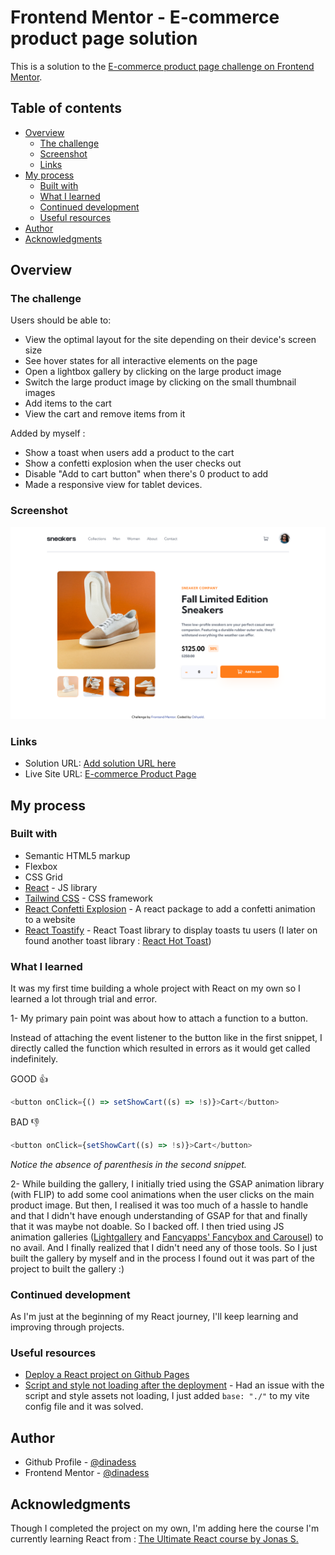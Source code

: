 # Frontend Mentor - E-commerce product page solution

This is a solution to the [E-commerce product page challenge on Frontend Mentor](https://www.frontendmentor.io/challenges/ecommerce-product-page-UPsZ9MJp6).

## Table of contents

- [Overview](#overview)
  - [The challenge](#the-challenge)
  - [Screenshot](#screenshot)
  - [Links](#links)
- [My process](#my-process)
  - [Built with](#built-with)
  - [What I learned](#what-i-learned)
  - [Continued development](#continued-development)
  - [Useful resources](#useful-resources)
- [Author](#author)
- [Acknowledgments](#acknowledgments)

## Overview

### The challenge

Users should be able to:

- View the optimal layout for the site depending on their device's screen size
- See hover states for all interactive elements on the page
- Open a lightbox gallery by clicking on the large product image
- Switch the large product image by clicking on the small thumbnail images
- Add items to the cart
- View the cart and remove items from it

Added by myself :

- Show a toast when users add a product to the cart
- Show a confetti explosion when the user checks out
- Disable "Add to cart button" when there's 0 product to add
- Made a responsive view for tablet devices.

### Screenshot

![Desktop version of the product page](./screenshot.png)

### Links

- Solution URL: [Add solution URL here](https://your-solution-url.com)
- Live Site URL: [E-commerce Product Page](https://dinadess.github.io/e-commerce-fm/)

## My process

### Built with

- Semantic HTML5 markup
- Flexbox
- CSS Grid
- [React](https://react.dev/) - JS library
- [Tailwind CSS](https://tailwindcss.com/) - CSS framework
- [React Confetti Explosion](https://alampros.github.io/react-confetti/) - A react package to add a confetti animation to a website
- [React Toastify](https://fkhadra.github.io/react-toastify/) - React Toast library to display toasts tu users (I later on found another toast library : [React Hot Toast](https://react-hot-toast.com/))

### What I learned

It was my first time building a whole project with React on my own so I learned a lot through trial and error.

1- My primary pain point was about how to attach a function to a button.

Instead of attaching the event listener to the button like in the first snippet, I directly called the function which resulted in errors as it would get called indefinitely.

GOOD 👍

```js
<button onClick={() => setShowCart((s) => !s)}>Cart</button>
```

BAD 👎

```js
<button onClick={setShowCart((s) => !s)}>Cart</button>
```

_Notice the absence of parenthesis in the second snippet._

2- While building the gallery, I initially tried using the GSAP animation library (with FLIP) to add some cool animations when the user clicks on the main product image. But then, I realised it was too much of a hassle to handle and that I didn't have enough understanding of GSAP for that and finally that it was maybe not doable. So I backed off.
I then tried using JS animation galleries ([Lightgallery](https://www.lightgalleryjs.com/) and [Fancyapps' Fancybox and Carousel](https://fancyapps.com/fancybox/)) to no avail. And I finally realized that I didn't need any of those tools. So I just built the gallery by myself and in the process I found out it was part of the project to built the gallery :)

### Continued development

As I'm just at the beginning of my React journey, I'll keep learning and improving through projects.

### Useful resources

- [Deploy a React project on Github Pages](https://github.com/orgs/community/discussions/60881)
- [Script and style not loading after the deployment](https://github.com/vitejs/vite/discussions/13910) - Had an issue with the script and style assets not loading, I just added `base: "./"` to my vite config file and it was solved.

## Author

- Github Profile - [@dinadess](https://github.com/dinadess/)
- Frontend Mentor - [@dinadess](https://www.frontendmentor.io/profile/dinadess)

## Acknowledgments

Though I completed the project on my own, I'm adding here the course I'm currently learning React from : [The Ultimate React course by Jonas S.](https://www.udemy.com/course/the-ultimate-react-course)
